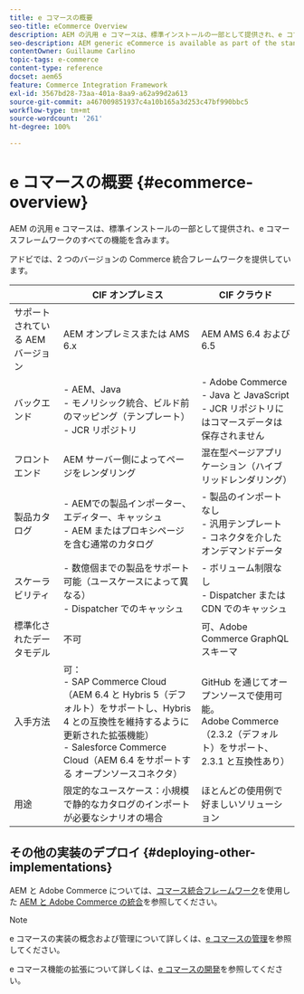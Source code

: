 ```yaml
---
title: e コマースの概要
seo-title: eCommerce Overview
description: AEM の汎用 e コマースは、標準インストールの一部として提供され、e コマースフレームワークのすべての機能を含みます。
seo-description: AEM generic eCommerce is available as part of the standard installation and provides you with the full functionality of the eCommerce framework.
contentOwner: Guillaume Carlino
topic-tags: e-commerce
content-type: reference
docset: aem65
feature: Commerce Integration Framework
exl-id: 3567bd28-73aa-401a-8aa9-a62a99d2a613
source-git-commit: a467009851937c4a10b165a3d253c47bf990bbc5
workflow-type: tm+mt
source-wordcount: '261'
ht-degree: 100%

---
```


# e コマースの概要 {#ecommerce-overview}

AEM の汎用 e コマースは、標準インストールの一部として提供され、e コマースフレームワークのすべての機能を含みます。

アドビでは、2 つのバージョンの Commerce 統合フレームワークを提供しています。

|  | CIF オンプレミス | CIF クラウド |
|-------------------------|--------------------------------------------------------------------------------------------------------------------------------------------------------------------------------------------------------|------------------------------------------------------------------------------------------------------------------------|
| サポートされている AEM バージョン | AEM オンプレミスまたは AMS 6.x | AEM AMS 6.4 および 6.5 |
| バックエンド | - AEM、Java <br> - モノリシック統合、ビルド前のマッピング（テンプレート）<br> - JCR リポジトリ | - Adobe Commerce <br>- Java と JavaScript <br>- JCR リポジトリにはコマースデータは保存されません |
| フロントエンド | AEM サーバー側によってページをレンダリング | 混在型ページアプリケーション（ハイブリッドレンダリング） |
| 製品カタログ | - AEMでの製品インポーター、エディター、キャッシュ <br>- AEM またはプロキシページを含む通常のカタログ | - 製品のインポートなし <br>- 汎用テンプレート <br> - コネクタを介したオンデマンドデータ |
| スケーラビリティ | - 数億個までの製品をサポート可能（ユースケースによって異なる） <br> - Dispatcher でのキャッシュ | - ボリューム制限なし <br>- Dispatcher または CDN でのキャッシュ |
| 標準化されたデータモデル | 不可 | 可、Adobe Commerce GraphQL スキーマ |
| 入手方法 | 可：<br> - SAP Commerce Cloud（AEM 6.4 と Hybris 5（デフォルト）をサポートし、Hybris 4 との互換性を維持するように更新された拡張機能）<br>- Salesforce Commerce Cloud（AEM 6.4 をサポートする オープンソースコネクタ） | GitHub を通じてオープンソースで使用可能。<br> Adobe Commerce（2.3.2（デフォルト）をサポート、2.3.1 と互換性あり） |
| 用途 | 限定的なユースケース：小規模で静的なカタログのインポートが必要なシナリオの場合 | ほとんどの使用例で好ましいソリューション |


## その他の実装のデプロイ {#deploying-other-implementations}

AEM と Adobe Commerce については、[コマース統合フレームワーク](/help/commerce/cif/integrating/magento.md)を使用した [AEM と Adobe Commerce の統合](/help/commerce/cif/introduction.md)を参照してください。

>[!NOTE]
>
>e コマースの実装の概念および管理について詳しくは、[e コマースの管理](/help/commerce/cif-classic/administering/ecommerce.md)を参照してください。
>
>e コマース機能の拡張について詳しくは、[e コマースの開発](/help/commerce/cif-classic/developing/ecommerce.md)を参照してください。
